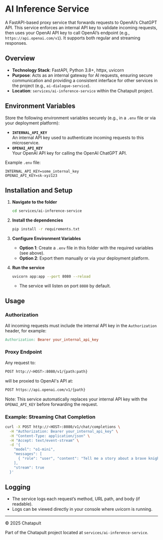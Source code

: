 # AI Inference Service

A FastAPI-based proxy service that forwards requests to OpenAI’s ChatGPT API. This service enforces an internal API key to validate incoming requests, then uses your OpenAI API key to call OpenAI’s endpoint (e.g., `https://api.openai.com/v1`). It supports both regular and streaming responses.

## Overview

- **Technology Stack**: FastAPI, Python 3.8+, httpx, uvicorn  
- **Purpose**: Acts as an internal gateway for AI requests, ensuring secure communication and providing a consistent interface for other services in the project (e.g., `ai-dialogue-service`).  
- **Location**: `services/ai-inference-service` within the Chatapult project.

## Environment Variables

Store the following environment variables securely (e.g., in a `.env` file or via your deployment platform):

- **`INTERNAL_API_KEY`**  
  An internal API key used to authenticate incoming requests to this microservice.  
- **`OPENAI_API_KEY`**  
  Your OpenAI API key for calling the OpenAI ChatGPT API.

Example `.env` file:
```
INTERNAL_API_KEY=some_internal_key
OPENAI_API_KEY=sk-xyz123
```

## Installation and Setup

1. **Navigate to the folder**  
   ```bash
   cd services/ai-inference-service
   ```

2. **Install the dependencies**  
   ```bash
   pip install -r requirements.txt
   ```

3. **Configure Environment Variables**
   - **Option 1**: Create a `.env` file in this folder with the required variables (see above).
   - **Option 2**: Export them manually or via your deployment platform.

4. **Run the service**  
   ```bash
   uvicorn app:app --port 8080 --reload
   ```
   - The service will listen on port `8080` by default.

## Usage

### Authorization
All incoming requests must include the internal API key in the `Authorization` header, for example:

```makefile
Authorization: Bearer your_internal_api_key
```

### Proxy Endpoint
Any request to:
```bash
POST http://<HOST>:8080/v1/{path:path}
```

will be proxied to OpenAI's API at:
```bash
POST https://api.openai.com/v1/{path}
```

Note: This service automatically replaces your internal API key with the `OPENAI_API_KEY` before forwarding the request.

### Example: Streaming Chat Completion
```bash
curl -X POST http://<HOST>:8080/v1/chat/completions \
  -H "Authorization: Bearer your_internal_api_key" \
  -H "Content-Type: application/json" \
  -H "Accept: text/event-stream" \
  -d '{
    "model": "o1-mini",
    "messages": [
      { "role": "user", "content": "Tell me a story about a brave knight." }
    ],
    "stream": true
  }'
```

## Logging
- The service logs each request’s method, URL path, and body (if readable).
- Logs can be viewed directly in your console where uvicorn is running.

___

© 2025 Chatapult

Part of the Chatapult project located at `services/ai-inference-service`.